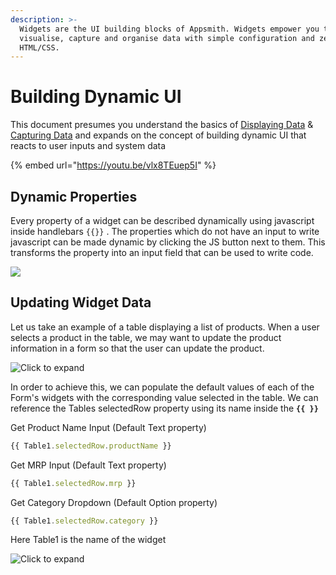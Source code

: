 ```yaml
---
description: >-
  Widgets are the UI building blocks of Appsmith. Widgets empower you to
  visualise, capture and organise data with simple configuration and zero
  HTML/CSS.
---
```


# Building Dynamic UI

This document presumes you understand the basics of [Displaying Data](../../data-access-and-binding/displaying-data-read/) & [Capturing Data](../../data-access-and-binding/capturing-data-write/) and expands on the concept of building dynamic UI that reacts to user inputs and system data

{% embed url="https://youtu.be/vlx8TEuep5I" %}

## Dynamic Properties

Every property of a widget can be described dynamically using javascript inside handlebars `{{}}` . The properties which do not have an input to write javascript can be made dynamic by clicking the JS button next to them. This transforms the property into an input field that can be used to write code.

![](<../../../.gitbook/assets/convert js.gif>)

## Updating Widget Data

Let us take an example of a table displaying a list of products. When a user selects a product in the table, we may want to update the product information in a form so that the user can update the product.

![Click to expand](<../../../.gitbook/assets/table form.gif>)

In order to achieve this, we can populate the default values of each of the Form's widgets with the corresponding value selected in the table. We can reference the Tables selectedRow property using its name inside the **`{{ }}`**

Get Product Name Input (Default Text property)

```javascript
{{ Table1.selectedRow.productName }}
```

Get MRP Input (Default Text property)

```javascript
{{ Table1.selectedRow.mrp }}
```

Get Category Dropdown (Default Option property)

```javascript
{{ Table1.selectedRow.category }}
```

Here Table1 is the name of the widget

![Click to expand](<../../../.gitbook/assets/form - table.gif>)
